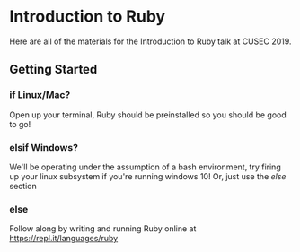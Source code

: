 # Introduction to Ruby

Here are all of the materials for the Introduction to Ruby talk at CUSEC 2019.

## Getting Started

### if Linux/Mac?

Open up your terminal, Ruby should be preinstalled so you should be good to go!

### elsif Windows? 

We'll be operating under the assumption of a bash environment, try firing up your linux subsystem if you're running windows 10! Or, just use the *else* section 

### else

Follow along by writing and running Ruby online at https://repl.it/languages/ruby
